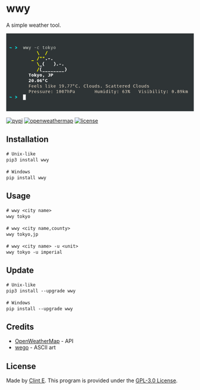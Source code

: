 # wwy
A simple weather tool.

![wwy](https://raw.githubusercontent.com/clieg/clieg.github.io/master/images/wwy.png)

[![pypi](https://img.shields.io/pypi/v/wwy)](https://pypi.org/project/wwy/)
[![openweathermap](https://img.shields.io/badge/openweathermap-api-blue)](https://openweathermap.org/api)
[![license](https://img.shields.io/badge/license-GPL&#8208;3.0-blue)](https://github.com/clieg/wwy/blob/master/LICENSE)


## Installation
```shell
# Unix-like
pip3 install wwy

# Windows
pip install wwy
```


## Usage
```shell
# wwy <city name>
wwy tokyo

# wwy <city name,county>
wwy tokyo,jp

# wwy <city name> -u <unit>
wwy tokyo -u imperial
```

## Update
```shell
# Unix-like
pip3 install --upgrade wwy

# Windows
pip install --upgrade wwy
```

## Credits
* [OpenWeatherMap](https://openweathermap.org/current) - API
* [wego](https://github.com/schachmat/wego) - ASCII art

## License
Made by [Clint E](https://github.com/clieg). This program is provided under the [GPL-3.0 License](https://github.com/clieg/wwy/blob/master/LICENSE).